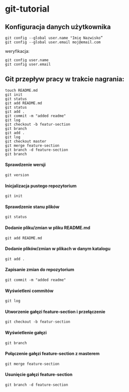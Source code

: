 # git-tutorial

## Konfiguracja danych użytkownika

````
git config --global user.name "Imię Nazwisko”
git config --global user.email moj@email.com      
````
weryfikacja: 
````
git config user.name  
git config user.email 
````

## Git przepływ pracy w trakcie nagrania:

````
touch README.md
git init
git status
git add README.md
git status
git add .
git commit -m "added readme"
git log
git checkout -b featur-section
git branch
git add .
git log
git checkout master
git merge feature-section
git branch -d feature-section
git branch
````

#### Sprawdzenie wersji
````
git version 
````

#### Inicjalizacja pustego repozytorium 
````
git init
````

#### Sprawdzenie stanu plików
````
git status
````

#### Dodanie pliku/zmian w pliku README.md
````
git add README.md
````
#### Dodanie plików/zmian w plikach w danym katalogu
````
git add .
````

#### Zapisanie zmian do repozytorium
````
git commit -m "added readme"
````

#### Wyświetleni commitów
````
git log
````

#### Utworzenie gałęzi feature-section i przełączenie
````
git checkout -b featur-section
````

#### Wyświetlenie gałęzi
````
git branch
````

#### Połączenie gałęzi feature-section z masterem
````
git merge feature-section
````

#### Usunięcie gałęzi feature-section
````
git branch -d feature-section
````
